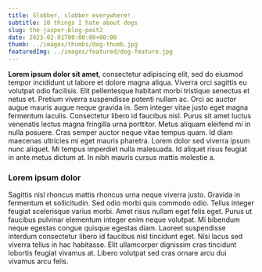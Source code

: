 ```yaml
---
title: Slobber, slobber everywhere!
subtitle: 10 things I hate about dogs
slug: the-jasper-blog-post2
date: 2023-02-01T00:00:00+00:00
thumb: ../images/thumbs/dog-thumb.jpg
featuredImg: ../images/featured/dog-feature.jpg
---
```


**Lorem ipsum dolor sit amet**, consectetur adipiscing elit, sed do eiusmod tempor incididunt ut labore et dolore magna aliqua. Viverra orci sagittis eu volutpat odio facilisis. Elit pellentesque habitant morbi tristique senectus et netus et. Pretium viverra suspendisse potenti nullam ac. Orci ac auctor augue mauris augue neque gravida in. Sem integer vitae justo eget magna fermentum iaculis. Consectetur libero id faucibus nisl. Purus sit amet luctus venenatis lectus magna fringilla urna porttitor. Metus aliquam eleifend mi in nulla posuere. Cras semper auctor neque vitae tempus quam. Id diam maecenas ultricies mi eget mauris pharetra. Lorem dolor sed viverra ipsum nunc aliquet. Mi tempus imperdiet nulla malesuada. Id aliquet risus feugiat in ante metus dictum at. In nibh mauris cursus mattis molestie a.

### Lorem ipsum dolor 

Sagittis nisl rhoncus mattis rhoncus urna neque viverra justo. Gravida in fermentum et sollicitudin. Sed odio morbi quis commodo odio. Tellus integer feugiat scelerisque varius morbi. Amet risus nullam eget felis eget. Purus ut faucibus pulvinar elementum integer enim neque volutpat. Mi bibendum neque egestas congue quisque egestas diam. Laoreet suspendisse interdum consectetur libero id faucibus nisl tincidunt eget. Nisi lacus sed viverra tellus in hac habitasse. Elit ullamcorper dignissim cras tincidunt lobortis feugiat vivamus at. Libero volutpat sed cras ornare arcu dui vivamus arcu felis.